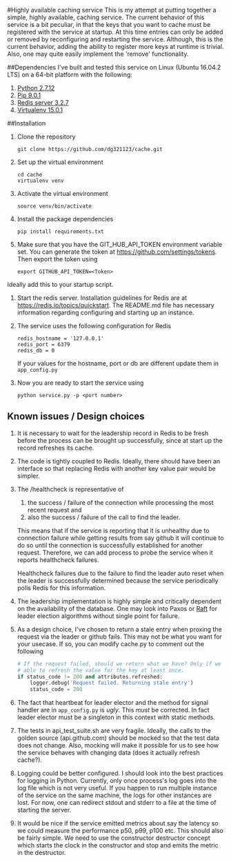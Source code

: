 #Highly available caching service
This is my attempt at putting together a simple, highly available, caching
service. The current behavior of this service is a bit peculiar, in that the
keys that you want to cache must be registered with the service at startup. At
this time entries can only be added or removed by reconfiguring and restarting 
the service. Although, this is the current behavior, adding the ability to 
register more keys at runtime is trivial. Also, one may quite easily implement 
the 'remove' functionality.

##Dependencies
I've built and tested this service on Linux (Ubuntu 16.04.2 LTS) on a 64-bit
platform with the following:

1. [Python 2.7.12](https://www.python.org/downloads/)
1. [Pip 9.0.1](https://pip.pypa.io/en/stable/installing/)
1. [Redis server 3.2.7](https://redis.io/topics/quickstart)
1. [Virtualenv 15.0.1](https://virtualenv.pypa.io/en/stable/installation/)


##Installation

1. Clone the repository

   ```
   git clone https://github.com/dg321123/cache.git
   ```
   
1. Set up the virtual environment
   ```
   cd cache
   virtualenv venv
   ```

1. Activate the virtual environment

   ```
   source venv/bin/activate
   ```

1. Install the package dependencies

   ```
   pip install requirements.txt
   ```

1. Make sure that you have the GIT_HUB_API_TOKEN environment variable set. You
   can generate the token at https://github.com/settings/tokens. Then export 
   the token using

   ```
   export GITHUB_API_TOKEN=<Token>
   ```
Ideally add this to your startup script.

1. Start the redis server. Installation guidelines for Redis are at 
   https://redis.io/topics/quickstart. The README.md file has necessary 
   information regarding configuring and starting up an instance. 

1. The service uses the following configuration for Redis

   ```
   redis_hostname = '127.0.0.1'
   redis_port = 6379
   redis_db = 0
   ```
   If your values for the hostname, port or db are different update them in
   `app_config.py`

1. Now you are ready to start the service using
   ```
   python service.py -p <port number>
   ```
   
## Known issues / Design choices
1. It is necessary to wait for the leadership record in Redis to be fresh 
   before the process can be brought up successfully, since at start up the 
   record refreshes its cache. 
   
1. The code is tightly coupled to Redis. Ideally, there should have been an
   interface so that replacing Redis with another key value pair would be 
   simpler.
   
1. The /healthcheck is representative of 
    1. the success / failure of the connection while processing the most recent
       request and 
    1. also the success / failure of the call to find the leader. 
    
   This means that if the service is reporting that it is unhealthy due to 
   connection failure while getting results from say github it will continue to
   do so until the connection is successfully established for another request. 
   Therefore, we can add process to probe the service when it reports 
   healthcheck failures. 
   
   Healthcheck failures due to the failure to find the leader auto reset when 
   the leader is successfully determined because the service periodically polls
   Redis for this information. 
   
1. The leadership implementation is highly simple and critically dependent on 
   the availability of the database. One may look into Paxos or 
   [Raft](https://raft.github.io/) for leader election algorithms without single
   point for failure.
   
1. As a design choice, I've chosen to return a stale entry when proxing the 
   request via the leader or github fails. This may not be what you want for 
   your usecase. If so, you can modify cache.py to comment out the following 
   
   ```python
   # If the request failed, should we return what we have? Only if we were
   # able to refresh the value for the key at least once.
   if status_code != 200 and attributes.refreshed:
       logger.debug('Request failed. Returning stale entry')
       status_code = 200
   ```
   
1. The fact that heartbeat for leader elector and the method for signal handler
   are in `app_config.py` is *ugly*. This *must* be corrected. In fact leader 
   elector must be a singleton in this context with static methods.
   
1. The tests in api_test_suite.sh are very fragile. Ideally, the calls to the 
   golden source (api.github.com) should be mocked so that the test data does 
   not change. Also, mocking will make it possible for us to see how the 
   service behaves with changing data (does it actually refresh cache?).
   
1. Logging could be better configured. I should look into the best practices 
   for logging in Python. Currently, only once process's log goes into the log
   file which is not very useful. If you happen to run multiple instance of 
   the service on the same machine, the logs for other instances are lost. For 
   now, one can redirect stdout and stderr to a file at the time of starting 
   the server. 
   
1. It would be nice if the service emitted metrics about say the latency so we
   could measure the performance p50, p99, p100 etc. This should also be fairly
   simple. We need to use the constructor destructor concept which starts the 
   clock in the constructor and stop and emits the metric in the destructor.
   
